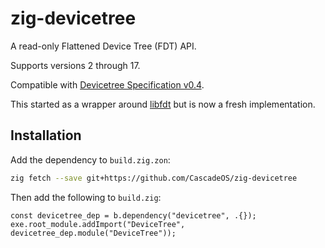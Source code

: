 # zig-devicetree

A read-only Flattened Device Tree (FDT) API.

Supports versions 2 through 17.

Compatible with [Devicetree Specification v0.4](https://github.com/devicetree-org/devicetree-specification/releases/tag/v0.4).

This started as a wrapper around [libfdt](https://github.com/dgibson/dtc/tree/main/libfdt) but is now a fresh implementation.

## Installation

Add the dependency to `build.zig.zon`:

```sh
zig fetch --save git+https://github.com/CascadeOS/zig-devicetree
```

Then add the following to `build.zig`:

```zig
const devicetree_dep = b.dependency("devicetree", .{});
exe.root_module.addImport("DeviceTree", devicetree_dep.module("DeviceTree"));
```
